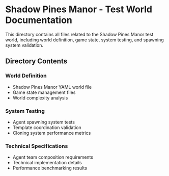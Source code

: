 # Shadow Pines Manor - Test World Documentation

This directory contains all files related to the Shadow Pines Manor test world, including world definition, game state, system testing, and spawning system validation.

## Directory Contents

### World Definition
- Shadow Pines Manor YAML world file
- Game state management files
- World complexity analysis

### System Testing
- Agent spawning system tests
- Template coordination validation
- Cloning system performance metrics

### Technical Specifications
- Agent team composition requirements
- Technical implementation details
- Performance benchmarking results